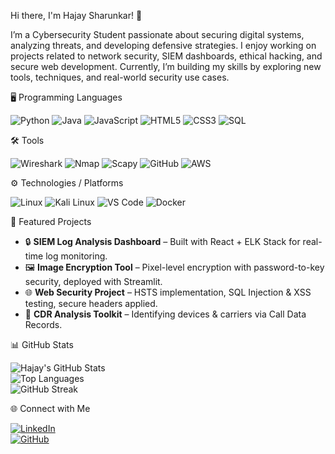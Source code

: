 Hi there, I'm Hajay Sharunkar! 👋

I’m a Cybersecurity Student passionate about securing digital systems, analyzing threats, and developing defensive strategies.
I enjoy working on projects related to network security, SIEM dashboards, ethical hacking, and secure web development.
Currently, I’m building my skills by exploring new tools, techniques, and real-world security use cases.



🖥️ Programming Languages  

![Python](https://img.shields.io/badge/Python-3776AB?style=flat-square&logo=python&logoColor=white)  ![Java](https://img.shields.io/badge/Java-007396?style=flat-square&logo=java&logoColor=white)  ![JavaScript](https://img.shields.io/badge/JavaScript-F7DF1E?style=flat-square&logo=javascript&logoColor=black)  ![HTML5](https://img.shields.io/badge/HTML5-E34F26?style=flat-square&logo=html5&logoColor=white)  ![CSS3](https://img.shields.io/badge/CSS3-1572B6?style=flat-square&logo=css3&logoColor=white)  ![SQL](https://img.shields.io/badge/SQL-4479A1?style=flat-square&logo=mysql&logoColor=white)  



🛠️ Tools  

![Wireshark](https://img.shields.io/badge/Wireshark-1679A7?style=flat-square&logo=wireshark&logoColor=white)  ![Nmap](https://img.shields.io/badge/Nmap-00457C?style=flat-square&logo=nmap&logoColor=white)  ![Scapy](https://img.shields.io/badge/Scapy-FF6F00?style=flat-square&logo=python&logoColor=white)  ![GitHub](https://img.shields.io/badge/GitHub-181717?style=flat-square&logo=github&logoColor=white)  ![AWS](https://img.shields.io/badge/AWS-FF9900?style=flat-square&logo=amazonaws&logoColor=white)  



⚙️ Technologies / Platforms  

![Linux](https://img.shields.io/badge/Linux-FCC624?style=flat-square&logo=linux&logoColor=black)  ![Kali Linux](https://img.shields.io/badge/Kali%20Linux-268BEE?style=flat-square&logo=kalilinux&logoColor=white) ![VS Code](https://img.shields.io/badge/VS%20Code-0078d7?style=flat-square&logo=visual%20studio%20code&logoColor=white)  ![Docker](https://img.shields.io/badge/Docker-2496ED?style=flat-square&logo=docker&logoColor=white)  



📌 Featured Projects  

- 🔒 **SIEM Log Analysis Dashboard** – Built with React + ELK Stack for real-time log monitoring.  
- 🖼 **Image Encryption Tool** – Pixel-level encryption with password-to-key security, deployed with Streamlit.  
- 🌐 **Web Security Project** – HSTS implementation, SQL Injection & XSS testing, secure headers applied.  
- 📱 **CDR Analysis Toolkit** – Identifying devices & carriers via Call Data Records.  



📊 GitHub Stats  

![Hajay's GitHub Stats](https://github-readme-stats.vercel.app/api?username=Hajay-Sharunkar&show_icons=true&theme=default)  
![Top Languages](https://github-readme-stats.vercel.app/api/top-langs/?username=Hajay-Sharunkar&layout=compact&theme=default)  
![GitHub Streak](https://github-readme-streak-stats.herokuapp.com/?user=Hajay-Sharunkar&theme=default)  



🌐 Connect with Me  

[![LinkedIn](https://img.shields.io/badge/LinkedIn-0A66C2?style=flat-square&logo=linkedin&logoColor=white)](www.linkedin.com/in/hajay-sharunkar)  
[![GitHub](https://img.shields.io/badge/GitHub-181717?style=flat-square&logo=github&logoColor=white)](https://github.com/Hajay-Sharunkar)  

